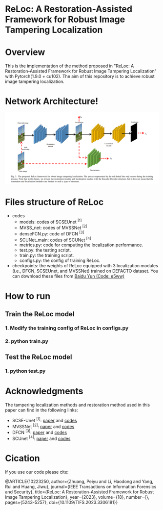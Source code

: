 # ReLoc: A Restoration-Assisted Framework for Robust Image Tampering Localization

# Overview
This is the implementation of the method proposed in "ReLoc: A Restoration-Assisted Framework for Robust Image Tampering Localization" with Pytorch(1.9.0 + cu102). The aim of this repository is to achieve robust image tampering localization.
# Network Architecture!
![image](https://github.com/ZhuangPeiyu/ReLoc/blob/main/models/ReLoc.png)
# Files structure of ReLoc
- codes 
  - models: codes of SCSEUnet <sup>[1]</sup>
  - MVSS_net: codes of MVSSNet <sup>[2]</sup>
  - denseFCN.py: code of DFCN <sup>[3]</sup>
  - SCUNet_main: codes of SCUNet <sup>[4]</sup>
  - metrics.py: code for computing the localization performance.
  - test.py: the testing script.
  - train.py: the training script.
  - configs.py: the config of training ReLoc.
- checkpoints: the weights of ReLoc equipped with 3 localization modules (i.e., DFCN, SCSEUnet, and MVSSNet)
trained on DEFACTO dataset. You can download these files from [Baidu Yun (Code: e5ww)](https://pan.baidu.com/s/1UlQRDXjK6TuhucdOiiyvdQ)


# How to run
## Train the ReLoc model
### 1. Modify the training config of ReLoc in configs.py
### 2. python train.py

## Test the ReLoc model
### 1. python test.py

# Acknowledgments
The tampering localization methods and restoration method used in this paper can find in the following links:
- SCSE-Unet <sup>[1]</sup>: [paper](https://ieeexplore.ieee.org/abstract/document/9686650) and [codes](https://github.com/HighwayWu/ImageForensicsOSN)
- MVSSNet <sup>[2]</sup>: [paper](https://ieeexplore.ieee.org/abstract/document/9789576) and [codes](https://github.com/dong03/MVSS-Net)
- DFCN <sup>[3]</sup>: [paper](https://ieeexplore.ieee.org/abstract/document/9393396) and [codes](https://github.com/ZhuangPeiyu/Dense-FCN-for-tampering-localization)
- SCUnet <sup>[4]</sup>: [paper](https://arxiv.org/abs/2203.13278) and [codes](https://github.com/cszn/SCUNet/)

# Cication
If you use our code please cite:

@ARTICLE{10223250,
  author={Zhuang, Peiyu and Li, Haodong and Yang, Rui and Huang, Jiwu},
  journal={IEEE Transactions on Information Forensics and Security}, 
  title={ReLoc: A Restoration-Assisted Framework for Robust Image Tampering Localization}, 
  year={2023},
  volume={18},
  number={},
  pages={5243-5257},
  doi={10.1109/TIFS.2023.3306181}}